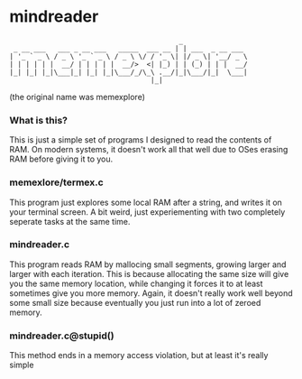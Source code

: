 # mindreader
```
                                          _                
 _ __ ___   ___ _ __ ___   _____  ___ __ | | ___  _ __ ___ 
| '_ ` _ \ / _ \ '_ ` _ \ / _ \ \/ / '_ \| |/ _ \| '__/ _ \
| | | | | |  __/ | | | | |  __/>  <| |_) | | (_) | | |  __/
|_| |_| |_|\___|_| |_| |_|\___/_/\_\ .__/|_|\___/|_|  \___|
                                   |_|                     
```
(the original name was memexplore)

### What is this?
This is just a simple set of programs I designed to read the contents of RAM. On modern systems, it doesn't work all that well due to OSes erasing RAM before giving it to you.


### memexlore/termex.c
This program just explores some local RAM after a string, and writes it on your terminal screen. A bit weird, just experiementing with two completely seperate tasks at the same time.

### mindreader.c
This program reads RAM by mallocing small segments, growing larger and larger with each iteration. This is because allocating the same size will give you the same memory location, while changing it forces it to at least sometimes give you more memory. Again, it doesn't really work well beyond some small size because eventually you just run into a lot of zeroed memory.


### mindreader.c@stupid()
This method ends in a memory access violation, but at least it's really simple


